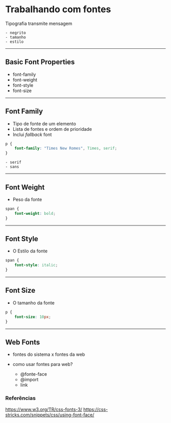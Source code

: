 # Trabalhando com fontes

Tipografia transmite mensagem

    - negrito
    - tamanho
    - estilo

--------------------------------------

## Basic Font Properties

* font-family
* font-weight
* font-style
* font-size

--------------------------------------

## Font Family

* Tipo de fonte de um elemento
* Lista de fontes e ordem de prioridade
* Inclui *fallback* font

```css
p {
    font-family: "Times New Romes", Times, serif;
}
```

    - serif
    - sans

----------------------------------------

## Font Weight

* Peso da fonte

```css
span {
    font-weight: bold;
}
```

----------------------------------------

## Font Style

* O Estilo da fonte

```css
span {
    font-style: italic;
}
```

----------------------------------------

## Font Size

* O tamanho da fonte

```css
p {
    font-size: 10px;
}
```

----------------------------------------

## Web Fonts

- fontes do sistema x fontes da web
- como usar fontes para web?

    * @fonte-face
    * @import
    * link

### Referências

https://www.w3.org/TR/css-fonts-3/
https://css-stricks.com/snippets/css/using-font-face/